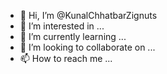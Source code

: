 - 👋 Hi, I’m @KunalChhatbarZignuts
- 👀 I’m interested in ...
- 🌱 I’m currently learning ...
- 💞️ I’m looking to collaborate on ...
- 📫 How to reach me ...

<!---
KunalChhatbarZignuts/KunalChhatbarZignuts is a ✨ special ✨ repository because its `README.md` (this file) appears on your GitHub profile.
You can click the Preview link to take a look at your changes.
--->

